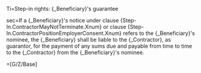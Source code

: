 Ti=Step-in rights: {_Beneficiary}'s guarantee

sec=If a {_Beneficiary}'s notice under clause {Step-In.ContractorMayNotTerminate.Xnum} or clause {Step-In.ContractorPositionEmployerConsent.Xnum} refers to the {_Beneficiary}'s nominee, the {_Beneficiary} shall be liable to the {_Contractor}, as guarantor, for the payment of any sums due and payable from time to time to the {_Contractor} from the {_Beneficiary}'s nominee.

=[G/Z/Base]
